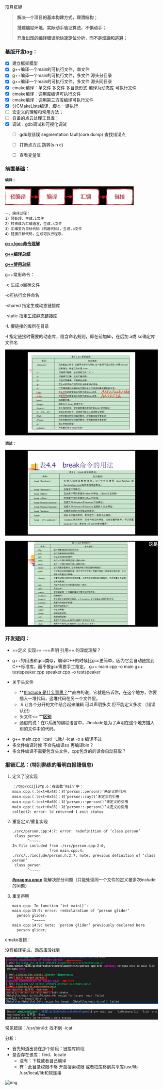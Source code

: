 项目框架

> **解决一个项目的基本构建方式，理清结构；**
>
> **搭建编程环境，实际动手验证算法，不惧动手；**
>
> **开发出现的编译错误能快速定位分析，而不是烦躁和逃避；**



### 基版开发log：

- [x] 建立框架模型
- [x] g++编译一个main的可执行文件，单文件
- [x] g++编译一个main的可执行文件，多文件   源头分目录
- [x] g++编译一个main的可执行文件，多文件   源头同目录
- [x] cmake编译：单文件 多文件  多目录形式   编译为动态库 可执行文件 
- [x] cmake编译：调用库编译可执行文件
- [x] cmake编译：调用第三方库编译可执行文件
- [x] 分CMakeLists编译，脚本一键执行
- [ ] 宏定义的理解和常用方法；
- [ ] 自备的点云处理工具库；
- [x] 调试：gdb调试和可视化调试  
  - [ ] gdb段错误 segmentation fault(core dump) 查找错误点
  - [ ] 打断点方式  跳转(s n c)
  - [ ] 查看变量值



### 前置基础：

**`编译：`**

![image-20210930105858152](development_record.assets/image-20210930105858152.png)

```
一、编译过程： 
1）预处理，生成.i文件 
2）转换成为汇编语言，生成.s文件 
3）汇编变为目标代码（机器代码），生成.o文件 
4）链接目标代码，生成可执行程序。  
```

**[g++/gcc命令理解](https://www.jianshu.com/p/33126d6baa3c)**

[**g++编译总结**](https://www.cnblogs.com/bugutian/p/4490902.html)

[**g++使用总结**](https://www.cnblogs.com/chenwx-jay/p/gcc.html)

g++常用命令：

-c 生成.o目标文件

-o可执行文件命名

-shared 指定生成动态链接库

-static 指定生成静态链接库

-L 要链接的库所在目录

-l 指定链接时需要的动态库，隐含命名规则，即在前加lib，在后加.a或.so确定库文件名

![webwxgetmsgimg](development_record.assets/webwxgetmsgimg.jpeg)

**`调试：`**

![webwxgetmsgimg (2)](development_record.assets/webwxgetmsgimg%20(2).jpeg)

![webwxgetmsgimg (1)](development_record.assets/webwxgetmsgimg%20(1)-16332321203091.jpeg)

### 开发疑问：

* ==定义 实现== -==声明 引用==   的深度理解？
* g++的用法和gcc类似，编译C++的时候比gcc更简单，因为它会自动链接到C++标准库，而不像gcc需要手工指定。
  g++ main.cpp -o main
  g++ testspeaker.cpp speaker.cpp -o testspeaker
* 关于头文件

  - **[#include 是什么意思？](https://zhidao.baidu.com/question/151006287.html)**直白的说，它就是告诉你，在这个地方，你要插入一堆代码，这堆代码在另一个文件里。

  * .h 让各个分开的文件结合起来编辑  可以声明多次 但不能定义多次  （错误认识）
  * 头文件<>    ""[**区别**]()
  * 通俗的说：在C系统的编程语言中，#include是为了声明在这个地方插入别的文件中的代码。

- g++ main.cpp -Icat/  -Llib/  -lcat -o a 编译不过
- 多文件编译时候 不会先编译so 再编译bin？
- 多文件编译不需要包含头文件，cpp包含的的话会自动获取？



### 报错汇总：(特别熟练的看明白报错信息)

1. 定义了没实现

   ```shell
   ：/tmp/ccIji8Yp.o：在函数‘main’中：
   main.cpp:(.text+0x48)：对‘person::person()’未定义的引用
   main.cpp:(.text+0x54)：对‘person::say()’未定义的引用
   main.cpp:(.text+0x60)：对‘person::~person()’未定义的引用
   main.cpp:(.text+0x85)：对‘person::~person()’未定义的引用
   collect2: error: ld returned 1 exit status
   ```
2. 重复定义/重复实现

   ```shell
   ./src/person.cpp:4:7: error: redefinition of ‘class person’
    class person
          ^~~~~~
   In file included from ./src/person.cpp:2:0,
                    from main.cpp:4:
   ./src/../include/person.h:2:7: note: previous definition of ‘class person’
    class person
          ^~~~~~  
   ```
   **[\#pragma once](https://www.cnblogs.com/qiang-upc/p/11407364.html)**  能解决部分问题（只能处理同一个文件的定义被多次include的问题）
3. 重复声明

   ```shell
   main.cpp: In function ‘int main()’:
   main.cpp:15:9: error: redeclaration of ‘person glider’
     person glider;
            ^~~~~~
   main.cpp:14:9: note: ‘person glider’ previously declared here
     person glider;
   ```



cmake报错：

没有编译完成，动态库没找到

![image-20210929135853612](development_record.assets/image-20210929135853612.png)



![image-20210930140404913](development_record.assets/image-20210930140404913.png)

常见错误：/usr/bin/ld: 找不到 -lcat

分析：

- 首先知道出错在那个阶段：链接库阶段
- 是否存在该库：find、locate
  - 没有：下载或者自己编译
  - 有：此目录权限不够 开启搜索权限   或者把库移到共享库/usr/lib /usr/local/lib和软连接

![img](https://img-bbs.csdn.net/upload/202103/01/1614581821_757462.png?x-oss-process=image/auto-orient,1)

